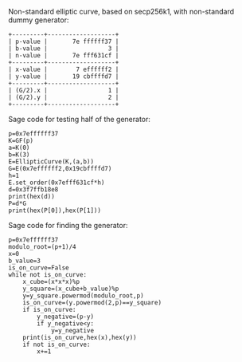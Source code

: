 Non-standard elliptic curve, based on secp256k1, with non-standard dummy generator:
```
+---------+-------------------+
| p-value |       7e ffffff37 |
| b-value |                 3 |
| n-value |       7e fff631cf |
+---------+-------------------+
| x-value |        7 effffff2 |
| y-value |       19 cbffffd7 |
+---------+-------------------+
| (G/2).x |                 1 |
| (G/2).y |                 2 |
+---------+-------------------+
```
Sage code for testing half of the generator:
```
p=0x7effffff37
K=GF(p)
a=K(0)
b=K(3)
E=EllipticCurve(K,(a,b))
G=E(0x7effffff2,0x19cbffffd7)
h=1
E.set_order(0x7efff631cf*h)
d=0x3f7ffb18e8
print(hex(d))
P=d*G
print(hex(P[0]),hex(P[1]))
```
Sage code for finding the generator:
```
p=0x7effffff37
modulo_root=(p+1)/4
x=0
b_value=3
is_on_curve=False
while not is_on_curve:
    x_cube=(x*x*x)%p
    y_square=(x_cube+b_value)%p
    y=y_square.powermod(modulo_root,p)
    is_on_curve=(y.powermod(2,p)==y_square)
    if is_on_curve:
        y_negative=(p-y)
        if y_negative<y:
            y=y_negative
    print(is_on_curve,hex(x),hex(y))
    if not is_on_curve:
        x+=1
```
